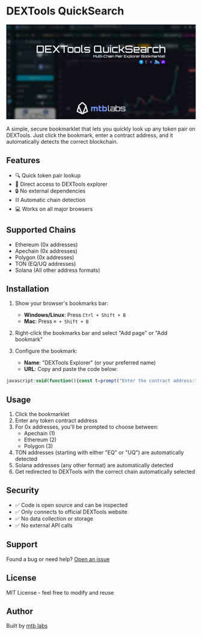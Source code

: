 # DEXTools QuickSearch

![DEXTools QuickSearch](assets/head-image.jpg)

A simple, secure bookmarklet that lets you quickly look up any token pair on DEXTools. Just click the bookmark, enter a contract address, and it automatically detects the correct blockchain.

## Features
- 🔍 Quick token pair lookup
- 🔗 Direct access to DEXTools explorer
- 🔒 No external dependencies
- ⛓️ Automatic chain detection
- 💻 Works on all major browsers

## Supported Chains
- Ethereum (0x addresses)
- Apechain (0x addresses)
- Polygon (0x addresses)
- TON (EQ/UQ addresses)
- Solana (All other address formats)

## Installation

1. Show your browser's bookmarks bar:
   - **Windows/Linux**: Press `Ctrl + Shift + B`
   - **Mac**: Press `⌘ + Shift + B`

2. Right-click the bookmarks bar and select "Add page" or "Add bookmark"

3. Configure the bookmark:
   - **Name**: "DEXTools Explorer" (or your preferred name)
   - **URL**: Copy and paste the code below:
```javascript
javascript:void(function(){const t=prompt("Enter the contract address:");if(!t||!t.trim())return;const r=t.trim();let n;if(r.startsWith("0x")&&42===r.length){const t=prompt("Type 1 for Apechain, 2 for Ethereum, or 3 for Polygon:");if(n="1"===t?"apechain":"2"===t?"ether":"3"===t?"polygon":void 0,!n)return}else n=r.startsWith("EQ")||r.startsWith("UQ")?"ton":"solana";window.open(`https://www.dextools.io/app/en/${n}/pair-explorer/${r}`,"_blank")})();
```

## Usage

1. Click the bookmarklet
2. Enter any token contract address
3. For 0x addresses, you'll be prompted to choose between:
   - Apechain (1)
   - Ethereum (2)
   - Polygon (3)
4. TON addresses (starting with either "EQ" or "UQ") are automatically detected
5. Solana addresses (any other format) are automatically detected
6. Get redirected to DEXTools with the correct chain automatically selected

## Security
- ✅ Code is open source and can be inspected
- ✅ Only connects to official DEXTools website
- ✅ No data collection or storage
- ✅ No external API calls

## Support

Found a bug or need help? [Open an issue](https://github.com/mtb-io/dextools-bookmarklet/issues)

## License

MIT License - feel free to modify and reuse

## Author

Built by [mtb labs](https://mtblabs.io)
